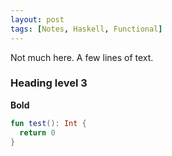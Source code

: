 ```yaml
---
layout: post
tags: [Notes, Haskell, Functional]
---
```


Not much here. A few lines of text.

### Heading level 3

 **Bold**

```kotlin
fun test(): Int {
  return 0
}
```

<snippet></snippet>
